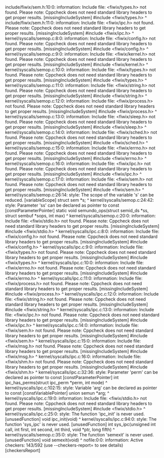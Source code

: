 include/fiwix/sem.h:10:0: information: Include file: <fiwix/types.h> not found. Please note: Cppcheck does not need standard library headers to get proper results. [missingIncludeSystem]
#include <fiwix/types.h>
^
include/fiwix/sem.h:11:0: information: Include file: <fiwix/ipc.h> not found. Please note: Cppcheck does not need standard library headers to get proper results. [missingIncludeSystem]
#include <fiwix/ipc.h>
^
kernel/syscalls/semop.c:8:0: information: Include file: <fiwix/config.h> not found. Please note: Cppcheck does not need standard library headers to get proper results. [missingIncludeSystem]
#include <fiwix/config.h>
^
kernel/syscalls/semop.c:9:0: information: Include file: <fiwix/kernel.h> not found. Please note: Cppcheck does not need standard library headers to get proper results. [missingIncludeSystem]
#include <fiwix/kernel.h>
^
kernel/syscalls/semop.c:10:0: information: Include file: <fiwix/types.h> not found. Please note: Cppcheck does not need standard library headers to get proper results. [missingIncludeSystem]
#include <fiwix/types.h>
^
kernel/syscalls/semop.c:11:0: information: Include file: <fiwix/string.h> not found. Please note: Cppcheck does not need standard library headers to get proper results. [missingIncludeSystem]
#include <fiwix/string.h>
^
kernel/syscalls/semop.c:12:0: information: Include file: <fiwix/process.h> not found. Please note: Cppcheck does not need standard library headers to get proper results. [missingIncludeSystem]
#include <fiwix/process.h>
^
kernel/syscalls/semop.c:13:0: information: Include file: <fiwix/sleep.h> not found. Please note: Cppcheck does not need standard library headers to get proper results. [missingIncludeSystem]
#include <fiwix/sleep.h>
^
kernel/syscalls/semop.c:14:0: information: Include file: <fiwix/sched.h> not found. Please note: Cppcheck does not need standard library headers to get proper results. [missingIncludeSystem]
#include <fiwix/sched.h>
^
kernel/syscalls/semop.c:15:0: information: Include file: <fiwix/errno.h> not found. Please note: Cppcheck does not need standard library headers to get proper results. [missingIncludeSystem]
#include <fiwix/errno.h>
^
kernel/syscalls/semop.c:16:0: information: Include file: <fiwix/ipc.h> not found. Please note: Cppcheck does not need standard library headers to get proper results. [missingIncludeSystem]
#include <fiwix/ipc.h>
^
kernel/syscalls/semop.c:17:0: information: Include file: <fiwix/sem.h> not found. Please note: Cppcheck does not need standard library headers to get proper results. [missingIncludeSystem]
#include <fiwix/sem.h>
^
kernel/syscalls/semop.c:26:14: style: The scope of the variable 's' can be reduced. [variableScope]
 struct sem *s;
             ^
kernel/syscalls/semop.c:24:42: style: Parameter 'ss' can be declared as pointer to const [constParameterPointer]
static void semundo_ops(struct semid_ds *ss, struct sembuf *sops, int max)
                                         ^
kernel/syscalls/semop.c:20:0: information: Include file: <fiwix/stdio.h> not found. Please note: Cppcheck does not need standard library headers to get proper results. [missingIncludeSystem]
#include <fiwix/stdio.h>
^
kernel/syscalls/ipc.c:8:0: information: Include file: <fiwix/config.h> not found. Please note: Cppcheck does not need standard library headers to get proper results. [missingIncludeSystem]
#include <fiwix/config.h>
^
kernel/syscalls/ipc.c:9:0: information: Include file: <fiwix/types.h> not found. Please note: Cppcheck does not need standard library headers to get proper results. [missingIncludeSystem]
#include <fiwix/types.h>
^
kernel/syscalls/ipc.c:10:0: information: Include file: <fiwix/errno.h> not found. Please note: Cppcheck does not need standard library headers to get proper results. [missingIncludeSystem]
#include <fiwix/errno.h>
^
kernel/syscalls/ipc.c:11:0: information: Include file: <fiwix/process.h> not found. Please note: Cppcheck does not need standard library headers to get proper results. [missingIncludeSystem]
#include <fiwix/process.h>
^
kernel/syscalls/ipc.c:12:0: information: Include file: <fiwix/string.h> not found. Please note: Cppcheck does not need standard library headers to get proper results. [missingIncludeSystem]
#include <fiwix/string.h>
^
kernel/syscalls/ipc.c:13:0: information: Include file: <fiwix/ipc.h> not found. Please note: Cppcheck does not need standard library headers to get proper results. [missingIncludeSystem]
#include <fiwix/ipc.h>
^
kernel/syscalls/ipc.c:14:0: information: Include file: <fiwix/sem.h> not found. Please note: Cppcheck does not need standard library headers to get proper results. [missingIncludeSystem]
#include <fiwix/sem.h>
^
kernel/syscalls/ipc.c:15:0: information: Include file: <fiwix/msg.h> not found. Please note: Cppcheck does not need standard library headers to get proper results. [missingIncludeSystem]
#include <fiwix/msg.h>
^
kernel/syscalls/ipc.c:16:0: information: Include file: <fiwix/shm.h> not found. Please note: Cppcheck does not need standard library headers to get proper results. [missingIncludeSystem]
#include <fiwix/shm.h>
^
kernel/syscalls/ipc.c:32:36: style: Parameter 'perm' can be declared as pointer to const [constParameterPointer]
int ipc_has_perms(struct ipc_perm *perm, int mode)
                                   ^
kernel/syscalls/ipc.c:102:15: style: Variable 'arg' can be declared as pointer to const [constVariablePointer]
 union semun *arg;
              ^
kernel/syscalls/ipc.c:19:0: information: Include file: <fiwix/stdio.h> not found. Please note: Cppcheck does not need standard library headers to get proper results. [missingIncludeSystem]
#include <fiwix/stdio.h>
^
kernel/syscalls/ipc.c:25:0: style: The function 'ipc_init' is never used. [unusedFunction]
void ipc_init(void)
^
kernel/syscalls/ipc.c:94:0: style: The function 'sys_ipc' is never used. [unusedFunction]
int sys_ipc(unsigned int call, int first, int second, int third, void *ptr, long fifth)
^
kernel/syscalls/semop.c:35:0: style: The function 'semexit' is never used. [unusedFunction]
void semexit(void)
^
nofile:0:0: information: Active checkers: 143/592 (use --checkers-report=<filename> to see details) [checkersReport]

